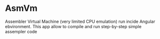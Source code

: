 # AsmVm
Assembler Virtual Machine (very limited CPU emulation) run incide Angular ebvironment. This app allow to compile and run step-by-step simple assempler code
